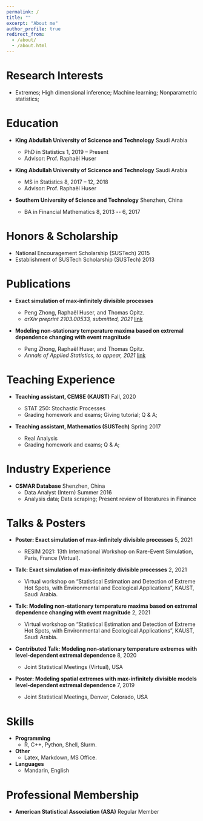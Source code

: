 ```yaml
---
permalink: /
title: ""
excerpt: "About me"
author_profile: true
redirect_from: 
  - /about/
  - /about.html
---
```


Research Interests
====
* Extremes; High dimensional inference; Machine learning; Nonparametric statistics;

Education
====

* **King Abdullah University of Scicence and Technology** Saudi Arabia
   * PhD in Statistics 1, 2019 – Present
   * Advisor: Prof. Raphaël Huser

* **King Abdullah University of Scicence and Technology** Saudi Arabia
    * MS in Statistics 8, 2017 – 12, 2018
	* Advisor: Prof. Raphaël Huser

* **Southern University of Science and Technology** Shenzhen, China
	* BA in Financial Mathematics 8, 2013 -- 6, 2017

Honors & Scholarship
====

* National Encouragement Scholarship (SUSTech) 2015
* Establishment of SUSTech Scholarship (SUSTech) 2013

Publications
====

* **Exact simulation of max-infinitely divisible processes**
	* Peng Zhong, Raphaël Huser, and Thomas Opitz. 
	* *arXiv preprint 2103.00533, submitted, 2021* [link](files/paper2.pdf) 

* **Modeling non-stationary temperature maxima based on extremal dependence changing with event magnitude**
	* Peng Zhong, Raphaël Huser, and Thomas Opitz.
	* *Annals of Applied Statistics, to appear, 2021* [link](files/paper1.pdf)

Teaching Experience
====
 
 * **Teaching assistant, CEMSE (KAUST)** Fall, 2020
	* STAT 250: Stochastic Processes
	* Grading homework and exams; Giving tutorial; Q & A;

* **Teaching assistant, Mathematics (SUSTech)** Spring 2017
	* Real Analysis
	* Grading homework and exams; Q & A;

Industry Experience
====

* **CSMAR Database** Shenzhen, China
	* Data Analyst (Intern) Summer 2016
	* Analysis data; Data scraping; Present review of literatures in Finance

Talks & Posters
====

* **Poster: Exact simulation of max-infinitely divisible processes** 5, 2021
	* RESIM 2021: 13th International Workshop on Rare-Event Simulation, Paris, France (Virtual).

* **Talk: Exact simulation of max-infinitely divisible processes** 2, 2021
	* Virtual workshop on “Statistical Estimation and Detection of Extreme Hot Spots, with Environmental and Ecological Applications”, KAUST, Saudi Arabia.

* **Talk: Modeling non-stationary temperature maxima based on extremal dependence changing with event magnitude** 2, 2021
	* Virtual workshop on “Statistical Estimation and Detection of Extreme Hot Spots, with Environmental and Ecological Applications”, KAUST, Saudi Arabia.

* **Contributed Talk: Modeling non-stationary temperature extremes with level-dependent extremal dependence** 8, 2020
	* Joint Statistical Meetings (Virtual), USA

* **Poster: Modeling spatial extremes with max-infinitely divisible models level-dependent extremal dependence** 7, 2019
	* Joint Statistical Meetings, Denver, Colorado, USA

Skills
====

* **Programming**
	* R, C++, Python, Shell, Slurm.
* **Other**
	* Latex, Markdown, MS Office.
* **Languages**
	* Mandarin, English

Professional Membership
====

* **American Statistical Association (ASA)** Regular Member

